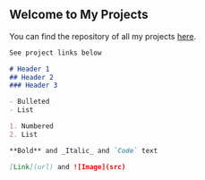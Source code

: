 ## Welcome to My Projects

You can find the repository of all my projects [here](https://github.com/ScottOnestak?tab=repositories).

```markdown
See project links below

# Header 1
## Header 2
### Header 3

- Bulleted
- List

1. Numbered
2. List

**Bold** and _Italic_ and `Code` text

[Link](url) and ![Image](src)
```
